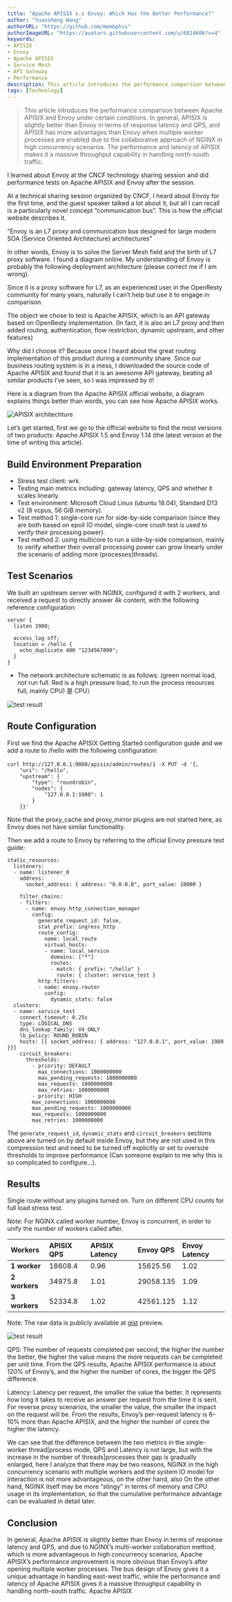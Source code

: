 ```yaml
---
title: "Apache APISIX v.s Envoy: Which Has the Better Performance?"
author: "Yuansheng Wang"
authorURL: "https://github.com/membphis"
authorImageURL: "https://avatars.githubusercontent.com/u/6814606?v=4"
keywords: 
- APISIX
- Envoy
- Apache APISIX
- Service Mesh
- API Gateway
- Performance
description: This article introduces the performance comparison between Apache APISIX and Envoy under certain conditions. In general, APISIX is slightly better than Envoy in terms of response latency and QPS, and APISIX has more advantages than Enovy when multiple worker processes are enabled due to the collaborative approach of NGINX in high concurrency scenarios. The performance and latency of APISIX makes it a massive throughput capability in handling north-south traffic.
tags: [Technology]
---
```


> This article introduces the performance comparison between Apache APISIX and Envoy under certain conditions. In general, APISIX is slightly better than Envoy in terms of response latency and QPS, and APISIX has more advantages than Enovy when multiple worker processes are enabled due to the collaborative approach of NGINX in high concurrency scenarios. The performance and latency of APISIX makes it a massive throughput capability in handling north-south traffic.

<!--truncate-->

I learned about Envoy at the CNCF technology sharing session and did performance tests on Apache APISIX and Envoy after the session.

At a technical sharing session organized by CNCF, I heard about Envoy for the first time, and the guest speaker talked a lot about it, but all I can recall is a particularly novel concept “communication bus”. This is how the official website describes it.

“Envoy is an L7 proxy and communication bus designed for large modern SOA (Service Oriented Architecture) architectures”

In other words, Envoy is to solve the Server Mesh field and the birth of L7 proxy software. I found a diagram online. My understanding of Envoy is probably the following deployment architecture (please correct me if I am wrong).

Since it is a proxy software for L7, as an experienced user in the OpenResty community for many years, naturally I can’t help but use it to engage in comparison.

The object we chose to test is Apache APISIX, which is an API gateway based on OpenResty implementation. (In fact, it is also an L7 proxy and then added routing, authentication, flow restriction, dynamic upstream, and other features)

Why did I choose it? Because once I heard about the great routing implementation of this product during a community share. Since our business routing system is in a mess, I downloaded the source code of Apache APISIX and found that it is an awesome API gateway, beating all similar products I’ve seen, so I was impressed by it!

Here is a diagram from the Apache APISIX official website, a diagram explains things better than words, you can see how Apache APISIX works.

![APISIX architechture](https://static.apiseven.com/202108/20210617002.png)

Let’s get started, first we go to the official website to find the most versions of two products: Apache APISIX 1.5 and Envoy 1.14 (the latest version at the time of writing this article).

## Build Environment Preparation

- Stress test client: wrk.
- Testing main metrics including: gateway latency, QPS and whether it scales linearly.
- Test environment: Microsoft Cloud Linux (ubuntu 18.04), Standard D13 v2 (8 vcpus, 56 GiB memory).
- Test method 1: single-core run for side-by-side comparison (since they are both based on epoll IO model, single-core crush test is used to verify their processing power).
- Test method 2: using multicore to run a side-by-side comparison, mainly to verify whether their overall processing power can grow linearly under the scenario of adding more (processes|threads).

## Test Scenarios

We built an upstream server with NGINX, configured it with 2 workers, and received a request to directly answer 4k content, with the following reference configuration:

```text
server {
  listen 1980;

  access_log off;
  location = /hello {
    echo_duplicate 400 "1234567890";
  }
}
```

- The network architecture schematic is as follows: (green normal load, not run full. Red is a high pressure load, to run the process resources full, mainly CPU)
是 CPU）

![test result](https://static.apiseven.com/202108/20210617003.png)

## Route Configuration

First we find the Apache APISIX Getting Started configuration guide and we add a route to /hello with the following configuration:

```text
curl http://127.0.0.1:9080/apisix/admin/routes/1 -X PUT -d '{、
    "uri": "/hello",
    "upstream": {
        "type": "roundrobin",
        "nodes": {
            "127.0.0.1:1980": 1
        }
    }}'
```

Note that the proxy_cache and proxy_mirror plugins are not started here, as Envoy does not have similar functionality.

Then we add a route to Envoy by referring to the official Envoy pressure test guide:

```text
static_resources:
  listeners:
  - name: listener_0
    address:
      socket_address: { address: "0.0.0.0", port_value: 10000 }

    filter_chains:
    - filters:
      - name: envoy.http_connection_manager
        config:
          generate_request_id: false,
          stat_prefix: ingress_http
          route_config:
            name: local_route
            virtual_hosts:
            - name: local_service
              domains: ["*"]
              routes:
              - match: { prefix: "/hello" }
                route: { cluster: service_test }
          http_filters:
          - name: envoy.router
            config:
              dynamic_stats: false
  clusters:
  - name: service_test
    connect_timeout: 0.25s
    type: LOGICAL_DNS
    dns_lookup_family: V4_ONLY
    lb_policy: ROUND_ROBIN
    hosts: [{ socket_address: { address: "127.0.0.1", port_value: 1980 }}]
    circuit_breakers:
      thresholds:
        - priority: DEFAULT
          max_connections: 1000000000
          max_pending_requests: 1000000000
          max_requests: 1000000000
          max_retries: 1000000000
        - priority: HIGH
        max_connections: 1000000000
        max_pending_requests: 1000000000
        max_requests: 1000000000
        max_retries: 1000000000
```

The `generate_request_id`, `dynamic_stats` and `circuit_breakers` sections above are turned on by default inside Envoy, but they are not used in this compression test and need to be turned off explicitly or set to oversize thresholds to improve performance (Can someone explain to me why this is so complicated to configure...).

## Results

Single route without any plugins turned on. Turn on different CPU counts for full load stress test.

Note: For NGINX called worker number, Envoy is concurrent, in order to unify the number of workers called after.

| **Workers**    | **APISIX QPS** | **APISIX Latency** | **Envoy QPS** | **Envoy Latency** |
| :------------ | :------------- | :----------------- | :------------ | :---------------- |
| **1 worker**  | 18608.4        | 0.96               | 15625.56      | 1.02              |
| **2 workers** | 34975.8        | 1.01               | 29058.135     | 1.09              |
| **3 workers** | 52334.8        | 1.02               | 42561.125     | 1.12              |

Note: The raw data is publicly available at [gist](https://gist.github.com/aifeiasdf/9fc4585f6404e3a0a70c568c2a14b9c9) preview.

![test result](https://static.apiseven.com/202108/20210617004.png)

QPS: The number of requests completed per second, the higher the number the better, the higher the value means the more requests can be completed per unit time. From the QPS results, Apache APISIX performance is about 120% of Envoy’s, and the higher the number of cores, the bigger the QPS difference.

Latency: Latency per request, the smaller the value the better. It represents how long it takes to receive an answer per request from the time it is sent. For reverse proxy scenarios, the smaller the value, the smaller the impact on the request will be. From the results, Envoy’s per-request latency is 6–10% more than Apache APISIX, and the higher the number of cores the higher the latency.

We can see that the difference between the two metrics in the single-worker thread|process mode, QPS and Latency is not large, but with the increase in the number of threads|processes their gap is gradually enlarged, here I analyze that there may be two reasons, NGINX in the high concurrency scenario with multiple workers and the system IO model for interaction is not more advantageous, on the other hand, also On the other hand, NGINX itself may be more “stingy” in terms of memory and CPU usage in its implementation, so that the cumulative performance advantage can be evaluated in detail later.
## Conclusion

In general, Apache APISIX is slightly better than Envoy in terms of response latency and QPS, and due to NGINX’s multi-worker collaboration method, which is more advantageous in high concurrency scenarios, Apache APISIX’s performance improvement is more obvious than Envoy’s after opening multiple worker processes. The bus design of Envoy gives it a unique advantage in handling east-west traffic, while the performance and latency of Apache APISIX gives it a massive throughput capability in handling north-south traffic.
Apache APISIX
